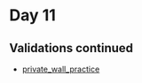 # Day 11

## Validations continued

- [private_wall_practice](./files/private_wall_practice/README.md)







